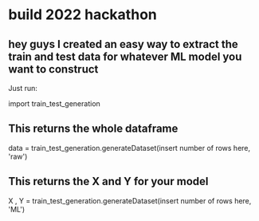 # build 2022 hackathon

## hey guys I created an easy way to extract the train and test data for whatever ML model you want to construct

Just run:


import train_test_generation
## This returns the whole dataframe
data = train_test_generation.generateDataset(insert number of rows here, 'raw')


## This returns the X and Y for your model
X , Y = train_test_generation.generateDataset(insert number of rows here, 'ML')
